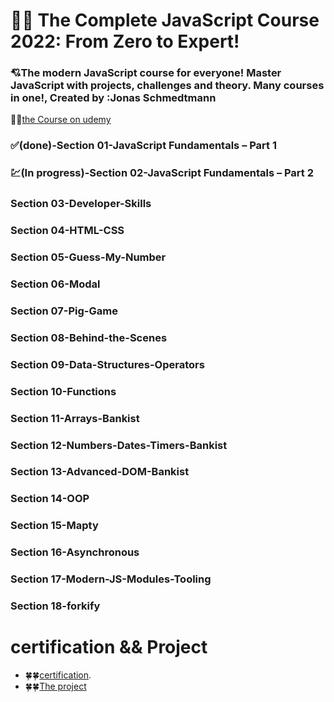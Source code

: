 # 🤍🤍 The Complete JavaScript Course 2022: From Zero to Expert!

### 💘The modern JavaScript course for everyone! Master JavaScript with projects, challenges and theory. Many courses in one!, Created by :Jonas Schmedtmann

🐳🐳[the Course on udemy](https://www.udemy.com/course/the-complete-javascript-course/)

### ✅(done)-Section 01-JavaScript Fundamentals – Part 1

### 💹(In progress)-Section 02-JavaScript Fundamentals – Part 2

### Section 03-Developer-Skills

### Section 04-HTML-CSS

### Section 05-Guess-My-Number

### Section 06-Modal

### Section 07-Pig-Game

### Section 08-Behind-the-Scenes

### Section 09-Data-Structures-Operators

### Section 10-Functions

### Section 11-Arrays-Bankist

### Section 12-Numbers-Dates-Timers-Bankist

### Section 13-Advanced-DOM-Bankist

### Section 14-OOP

### Section 15-Mapty

### Section 16-Asynchronous

### Section 17-Modern-JS-Modules-Tooling

### Section 18-forkify

# certification && Project

- 🍀🍀[certification]().
- 🍀🍀[The project ]()
